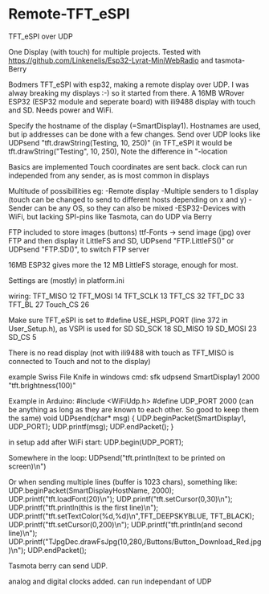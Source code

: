 # Remote-TFT_eSPI
TFT_eSPI over UDP

One Display (with touch) for multiple projects.
Tested with https://github.com/Linkenelis/Esp32-Lyrat-MiniWebRadio and tasmota-Berry

Bodmers TFT_eSPI with esp32, making a remote display over UDP.
I was alway breaking my displays :-) so it started from there.
A 16MB WRover ESP32 (ESP32 module and seperate board) with ili9488 display with touch and SD.
Needs power and WiFi.

Specify the hostname of the display (=SmartDisplay1). Hostnames are used, but ip addresses can be done with a few changes.
Send over UDP looks like UDPsend "tft.drawString(Testing, 10, 250)" (in TFT_eSPI it would be tft.drawString("Testing", 10, 250), Note the difference in "-location

Basics are implemented
Touch coordinates are sent back.
clock can run independed from any sender, as is most common in displays

Multitude of possibillities eg:
-Remote display
-Multiple senders to 1 display (touch can be changed to send to different hosts depending on x and y)
-Sender can be any OS, so they can also be mixed
-ESP32-Devices with WiFi, but lacking SPI-pins like Tasmota, can do UDP via Berry

FTP included to store images (buttons) ttf-Fonts -> send image (jpg) over FTP and then display it
LittleFS and SD, UDPsend "FTP.LittleFS()" or UDPsend "FTP.SD()", to switch FTP server

16MB ESP32 gives more the 12 MB LittleFS storage, enough for most.


Settings are (mostly) in platform.ini

wiring:
TFT_MISO 12
TFT_MOSI 14
TFT_SCLK 13
TFT_CS   32
TFT_DC   33
TFT_BL   27
Touch_CS 26

Make sure TFT_eSPI is set to #define USE_HSPI_PORT (line 372 in User_Setup.h), as VSPI is used for SD
SD_SCK  18
SD_MISO 19
SD_MOSI 23
SD_CS   5

There is no read display (not with ili9488 with touch as TFT_MISO is connected to Touch and not to the display)

example Swiss File Knife in windows cmd: sfk udpsend SmartDisplay1 2000 "tft.brightness(100)"

Example in Arduino:
#include <WiFiUdp.h>
#define UDP_PORT 2000 (can be anything as long as they are known to each other. So good to keep them the same)
void UDPsend(char* msg)
{
  UDP.beginPacket(SmartDisplay1, UDP_PORT);
  UDP.printf(msg);
  UDP.endPacket();
}

in setup add after WiFi start:
UDP.begin(UDP_PORT);

Somewhere in the loop:
UDPsend("tft.println(text to be printed on screen)\n")

Or when sending multiple lines (buffer is 1023 chars), something like:
                                                                  UDP.beginPacket(SmartDisplayHostName, 2000);
                                                                  UDP.printf("tft.loadFont(20)\n");
                                                                  UDP.printf("tft.setCursor(0,30)\n");
                                                                  UDP.printf("tft.println(this is the first line)\n");
                                                                  UDP.printf("tft.setTextColor(%d,%d)\n",TFT_DEEPSKYBLUE, TFT_BLACK);
                                                                  UDP.printf("tft.setCursor(0,200)\n");
                                                                  UDP.printf("tft.println(and second line)\n");
                                                                  UDP.printf("TJpgDec.drawFsJpg(10,280,/Buttons/Button_Download_Red.jpg)\n");
                                                                  UDP.endPacket();

Tasmota berry can send UDP.

analog and digital clocks added. can run independant of UDP

